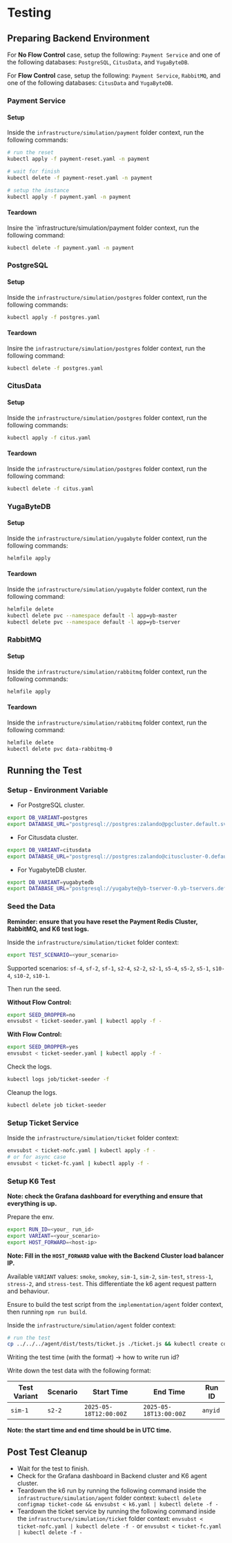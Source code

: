 # Testing

## Preparing Backend Environment

For **No Flow Control** case, setup the following: `Payment Service` and one of the following databases: `PostgreSQL`, `CitusData`, and `YugaByteDB`.

For **Flow Control** case, setup the following: `Payment Service`, `RabbitMQ`, and one of the following databases: `CitusData` and `YugaByteDB`.

### Payment Service

#### Setup

Inside the `infrastructure/simulation/payment` folder context, run the following commands:

```bash
# run the reset
kubectl apply -f payment-reset.yaml -n payment

# wait for finish
kubectl delete -f payment-reset.yaml -n payment

# setup the instance
kubectl apply -f payment.yaml -n payment
```

#### Teardown

Insire the `infrastructure/simulation/payment folder context, run the following command:

```bash
kubectl delete -f payment.yaml -n payment
```

### PostgreSQL

#### Setup

Inside the `infrastructure/simulation/postgres` folder context, run the following commands:

```bash
kubectl apply -f postgres.yaml
```

#### Teardown

Insire the `infrastructure/simulation/postgres` folder context, run the following command:

```bash
kubectl delete -f postgres.yaml
```

### CitusData

#### Setup

Inside the `infrastructure/simulation/postgres` folder context, run the following commands:

```bash
kubectl apply -f citus.yaml
```

#### Teardown

Inside the `infrastructure/simulation/postgres` folder context, run the following command:

```bash
kubectl delete -f citus.yaml
```

### YugaByteDB

#### Setup

Inside the `infrastructure/simulation/yugabyte` folder context, run the following commands:

```bash
helmfile apply
```

#### Teardown

Inside the `infrastructure/simulation/yugabyte` folder context, run the following command:

```bash
helmfile delete
kubectl delete pvc --namespace default -l app=yb-master
kubectl delete pvc --namespace default -l app=yb-tserver
```

### RabbitMQ

#### Setup

Inside the `infrastructure/simulation/rabbitmq` folder context, run the following commands:

```bash
helmfile apply
```

#### Teardown

Inside the `infrastructure/simulation/rabbitmq` folder context, run the following command:

```bash
helmfile delete
kubectl delete pvc data-rabbitmq-0
```

## Running the Test

### Setup - Environment Variable

- For PostgreSQL cluster.

```bash
export DB_VARIANT=postgres
export DATABASE_URL="postgresql://postgres:zalando@pgcluster.default.svc.cluster.local,pgcluster-repl.default.svc.cluster.local:5432/postgres?target_session_attrs=read-write&sslmode=verify-ca&sslrootcert=/etc/ssl/pg-ca.pem&sslcert=/etc/ssl/pg-client-cert.crt&sslkey=/etc/ssl/private/pg-client-key.key"
```

- For Citusdata cluster.

```bash
export DB_VARIANT=citusdata
export DATABASE_URL="postgresql://postgres:zalando@cituscluster-0.default.svc.cluster.local:5432/postgres?sslmode=verify-ca&sslrootcert=/etc/ssl/pg-ca.pem&sslcert=/etc/ssl/pg-client-cert.crt&sslkey=/etc/ssl/private/pg-client-key.key"
```

- For YugabyteDB cluster.

```bash
export DB_VARIANT=yugabytedb
export DATABASE_URL="postgresql://yugabyte@yb-tserver-0.yb-tservers.default.svc.cluster.local:5433,yb-tserver-1.yb-tservers.default.svc.cluster.local:5433/yugabyte"
```

### Seed the Data

**Reminder: ensure that you have reset the Payment Redis Cluster, RabbitMQ, and K6 test logs.**

Inside the `infrastructure/simulation/ticket` folder context:

```bash
export TEST_SCENARIO=<your_scenario>
```

Supported scenarios: `sf-4`, `sf-2`, `sf-1`, `s2-4`, `s2-2`, `s2-1`, `s5-4`, `s5-2`, `s5-1`, `s10-4`, `s10-2`, `s10-1`.

Then run the seed.

**Without Flow Control:**

```bash
export SEED_DROPPER=no
envsubst < ticket-seeder.yaml | kubectl apply -f -
```

**With Flow Control:**

```bash
export SEED_DROPPER=yes
envsubst < ticket-seeder.yaml | kubectl apply -f -
```

Check the logs.

```bash
kubectl logs job/ticket-seeder -f
```

Cleanup the logs.

```bash
kubectl delete job ticket-seeder
```

### Setup Ticket Service

Inside the `infrastructure/simulation/ticket` folder context:

```bash
envsubst < ticket-nofc.yaml | kubectl apply -f -
# or for async case
envsubst < ticket-fc.yaml | kubectl apply -f -
```

### Setup K6 Test

**Note: check the Grafana dashboard for everything and ensure that everything is up.**

Prepare the env.

```bash
export RUN_ID=<your_ run_id>
export VARIANT=<your_scenario>
export HOST_FORWARD=<host-ip>
```

**Note: Fill in the `HOST_FORWARD` value with the Backend Cluster load balancer IP.**

Available `VARIANT` values: `smoke`, `smokey`, `sim-1`, `sim-2`, `sim-test`, `stress-1`, `stress-2`, and `stress-test`. This differentiate the k6 agent request pattern and behaviour.

Ensure to build the test script from the `implementation/agent` folder context, then running `npm run build`.

Inside the `infrastructure/simulation/agent` folder context:

```bash
# run the test
cp ../../../agent/dist/tests/ticket.js ./ticket.js && kubectl create configmap ticket-code --from-file=ticket.js && envsubst < k6.yaml | kubectl apply -f -
```

Writing the test time (with the format) -> how to write run id?

Write down the test data with the following format:

| Test Variant | Scenario | Start Time             | End Time               | Run ID  |
| ------------ | -------- | ---------------------- | ---------------------- | ------- |
| `sim-1`      | `s2-2`   | `2025-05-18T12:00:00Z` | `2025-05-18T13:00:00Z` | `anyid` |

**Note: the start time and end time should be in UTC time.**

## Post Test Cleanup

- Wait for the test to finish.
- Check for the Grafana dashboard in Backend cluster and K6 agent cluster.
- Teardown the k6 run by running the following command inside the `infrastructure/simulation/agent` folder context: `kubectl delete configmap ticket-code && envsubst < k6.yaml | kubectl delete -f -`
- Teardown the ticket service by running the following command inside the `infrastructure/simulation/ticket` folder context: `envsubst < ticket-nofc.yaml | kubectl delete -f -` or `envsubst < ticket-fc.yaml | kubectl delete -f -`
